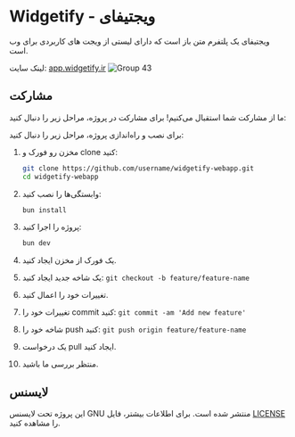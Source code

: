 # Widgetify - ویجتیفای
ویجتیفای یک پلتفرم متن باز است که دارای لیستی از ویجت های کاربردی برای وب است. 

لینک سایت: [app.widgetify.ir](https://app.widgetify.ir)
![Group 43](https://github.com/user-attachments/assets/b21fd2ae-a069-4a69-9296-5f73e9d66d2f)



## مشارکت
ما از مشارکت شما استقبال می‌کنیم! برای مشارکت در پروژه، مراحل زیر را دنبال کنید:

برای نصب و راه‌اندازی پروژه، مراحل زیر را دنبال کنید:

1. مخزن رو فورک و clone کنید:
    ```sh
    git clone https://github.com/username/widgetify-webapp.git
    cd widgetify-webapp
    ```

2. وابستگی‌ها را نصب کنید:
    ```sh
    bun install
    ```

3. پروژه را اجرا کنید:
    ```sh
    bun dev
    ```

1. یک فورک از مخزن ایجاد کنید.
2. یک شاخه جدید ایجاد کنید: `git checkout -b feature/feature-name`
3. تغییرات خود را اعمال کنید.
4. تغییرات خود را commit کنید: `git commit -am 'Add new feature'`
5. شاخه خود را push کنید: `git push origin feature/feature-name`
6. یک درخواست pull ایجاد کنید.
7. منتظر بررسی ما باشید.

## لایسنس
این پروژه تحت لایسنس GNU منتشر شده است. برای اطلاعات بیشتر، فایل [LICENSE](./LICENSE) را مشاهده کنید.

